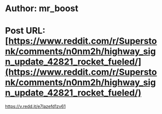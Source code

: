 # Author: mr_boost
# Post URL: [https://www.reddit.com/r/Superstonk/comments/n0nm2h/highway_sign_update_42821_rocket_fueled/](https://www.reddit.com/r/Superstonk/comments/n0nm2h/highway_sign_update_42821_rocket_fueled/)


https://v.redd.it/e7lazefd1zv61